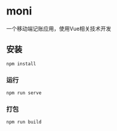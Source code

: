 # moni

一个移动端记账应用，使用Vue相关技术开发

## 安装

```
npm install
```

### 运行

```
npm run serve
```

### 打包

```
npm run build
```